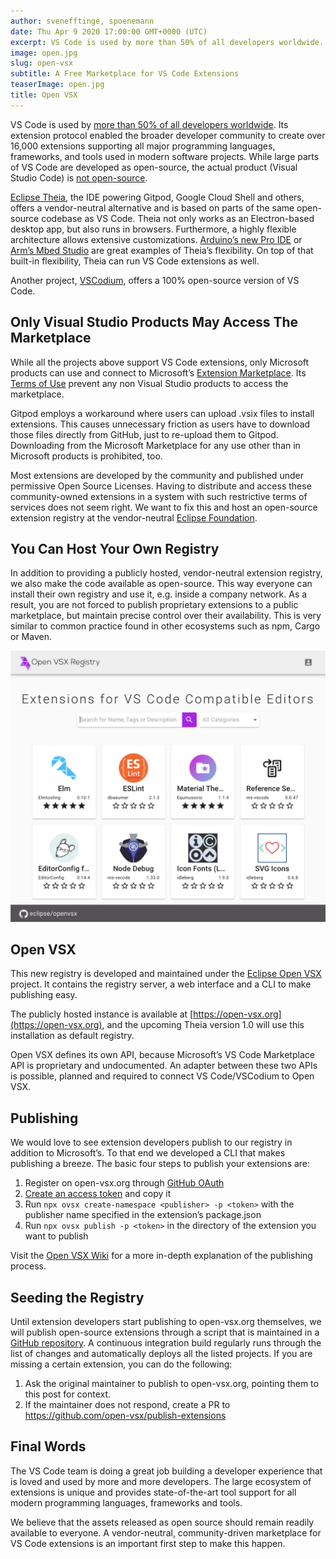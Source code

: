 ```yaml
---
author: svenefftinge, spoenemann
date: Thu Apr 9 2020 17:00:00 GMT+0000 (UTC)
excerpt: VS Code is used by more than 50% of all developers worldwide. Its extension protocol enabled the broader developer community to create over
image: open.jpg
slug: open-vsx
subtitle: A Free Marketplace for VS Code Extensions
teaserImage: open.jpg
title: Open VSX
---
```


VS Code is used by [more than 50% of all developers worldwide](https://insights.stackoverflow.com/survey/2019#technology-_-most-popular-development-environments). Its extension protocol enabled the broader developer community to create over 16,000 extensions supporting all major programming languages, frameworks, and tools used in modern software projects. While large parts of VS Code are developed as open-source, the actual product (Visual Studio Code) is [not open-source](https://code.visualstudio.com/docs/supporting/FAQ#_what-does-built-on-open-source-mean).

[Eclipse Theia](http://theia-ide.org), the IDE powering Gitpod, Google Cloud Shell and others, offers a vendor-neutral alternative and is based on parts of the same open-source codebase as VS Code. Theia not only works as an Electron-based desktop app, but also runs in browsers. Furthermore, a highly flexible architecture allows extensive customizations. [Arduino’s new Pro IDE](https://www.arduino.cc/pro/arduino-pro-ide) or [Arm’s Mbed Studio](https://os.mbed.com/studio/) are great examples of Theia’s flexibility. On top of that built-in flexibility, Theia can run VS Code extensions as well.

Another project, [VSCodium](https://github.com/VSCodium/vscodium), offers a 100% open-source version of VS Code.

## Only Visual Studio Products May Access The Marketplace

While all the projects above support VS Code extensions, only Microsoft products can use and connect to Microsoft’s [Extension Marketplace](https://marketplace.visualstudio.com/vscode). Its [Terms of Use](https://aka.ms/vsmarketplace-ToU) prevent any non Visual Studio products to access the marketplace.

Gitpod employs a workaround where users can upload .vsix files to install extensions. This causes unnecessary friction as users have to download those files directly from GitHub, just to re-upload them to Gitpod. Downloading from the Microsoft Marketplace for any use other than in Microsoft products is prohibited, too.

Most extensions are developed by the community and published under permissive Open Source Licenses. Having to distribute and access these community-owned extensions in a system with such restrictive terms of services does not seem right. We want to fix this and host an open-source extension registry at the vendor-neutral [Eclipse Foundation](https://www.eclipse.org/org/foundation/).

## You Can Host Your Own Registry

In addition to providing a publicly hosted, vendor-neutral extension registry, we also make the code available as open-source. This way everyone can install their own registry and use it, e.g. inside a company network. As a result, you are not forced to publish proprietary extensions to a public marketplace, but maintain precise control over their availability. This is very similar to common practice found in other ecosystems such as npm, Cargo or Maven.

![Open VSX Registry](../../../static/images/blog/open-vsx/openvsx-screenshot.png)

## Open VSX

This new registry is developed and maintained under the [Eclipse Open VSX](https://github.com/eclipse/openvsx) project. It contains the registry server, a web interface and a CLI to make publishing easy.

The publicly hosted instance is available at [https://open-vsx.org](https://open-vsx.org), and the upcoming Theia version 1.0 will use this installation as default registry.

Open VSX defines its own API, because Microsoft’s VS Code Marketplace API is proprietary and undocumented. An adapter between these two APIs is possible, planned and required to connect VS Code/VSCodium to Open VSX.

## Publishing

We would love to see extension developers publish to our registry in addition to Microsoft’s. To that end we developed a CLI that makes publishing a breeze. The basic four steps to publish your extensions are:

1. Register on open-vsx.org through [GitHub OAuth](https://open-vsx.org/oauth2/authorization/github)
2. [Create an access token](https://open-vsx.org/user-settings/tokens) and copy it
3. Run `npx ovsx create-namespace <publisher> -p <token>` with the publisher name specified in the extension’s package.json
4. Run `npx ovsx publish -p <token>` in the directory of the extension you want to publish

Visit the [Open VSX Wiki](https://github.com/eclipse/openvsx/wiki/Publishing-Extensions) for a more in-depth explanation of the publishing process.

## Seeding the Registry

Until extension developers start publishing to open-vsx.org themselves, we will publish open-source extensions through a script that is maintained in a [GitHub repository](https://github.com/open-vsx/publish-extensions). A continuous integration build regularly runs through the list of changes and automatically deploys all the listed projects. If you are missing a certain extension, you can do the following:

1. Ask the original maintainer to publish to open-vsx.org, pointing them to this post for context.
2. If the maintainer does not respond, create a PR to https://github.com/open-vsx/publish-extensions

## Final Words

The VS Code team is doing a great job building a developer experience that is loved and used by more and more developers. The large ecosystem of extensions is unique and provides state-of-the-art tool support for all modern programming languages, frameworks and tools.

We believe that the assets released as open source should remain readily available to everyone. A vendor-neutral, community-driven marketplace for VS Code extensions is an important first step to make this happen.
